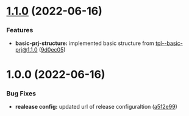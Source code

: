 # [1.1.0](https://github.com/paulAlexSerban/fe--ui-techstack-insights/compare/v1.0.0...v1.1.0) (2022-06-16)


### Features

* **basic-prj-structure:** implemented basic structure from tpl--basic-prj@1.1.0 ([9d0ec05](https://github.com/paulAlexSerban/fe--ui-techstack-insights/commit/9d0ec059de89e9ec15f4d5b0b56aa840a9a70e16))

# 1.0.0 (2022-06-16)


### Bug Fixes

* **realease config:** updated url of release configuraltion ([a5f2e99](https://github.com/paulAlexSerban/fe--ui-techstack-insights/commit/a5f2e990021797661da8e1808d0f2b6edfc7b592))

